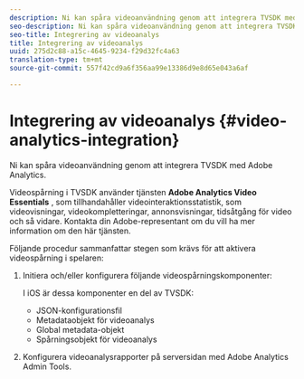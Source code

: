 ```yaml
---
description: Ni kan spåra videoanvändning genom att integrera TVSDK med Adobe Analytics.
seo-description: Ni kan spåra videoanvändning genom att integrera TVSDK med Adobe Analytics.
seo-title: Integrering av videoanalys
title: Integrering av videoanalys
uuid: 275d2c88-a15c-4645-9234-f29d32fc4a63
translation-type: tm+mt
source-git-commit: 557f42cd9a6f356aa99e13386d9e8d65e043a6af

---
```



# Integrering av videoanalys {#video-analytics-integration}

Ni kan spåra videoanvändning genom att integrera TVSDK med Adobe Analytics.

Videospårning i TVSDK använder tjänsten **Adobe Analytics Video Essentials** , som tillhandahåller videointeraktionsstatistik, som videovisningar, videokompletteringar, annonsvisningar, tidsåtgång för video och så vidare. Kontakta din Adobe-representant om du vill ha mer information om den här tjänsten.

Följande procedur sammanfattar stegen som krävs för att aktivera videospårning i spelaren:

1. Initiera och/eller konfigurera följande videospårningskomponenter:

   I iOS är dessa komponenter en del av TVSDK:

   * JSON-konfigurationsfil
   * Metadataobjekt för videoanalys
   * Global metadata-objekt
   * Spårningsobjekt för videoanalys

1. Konfigurera videoanalysrapporter på serversidan med Adobe Analytics Admin Tools.
